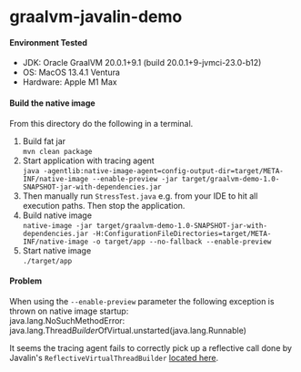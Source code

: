 # graalvm-javalin-demo

#### Environment Tested

- JDK: Oracle GraalVM 20.0.1+9.1 (build 20.0.1+9-jvmci-23.0-b12)
- OS: MacOS 13.4.1 Ventura
- Hardware: Apple M1 Max

#### Build the native image

From this directory do the following in a terminal.
1. Build fat jar <br>
  ```mvn clean package```
2. Start application with tracing agent <br>
  ```java -agentlib:native-image-agent=config-output-dir=target/META-INF/native-image --enable-preview -jar target/graalvm-demo-1.0-SNAPSHOT-jar-with-dependencies.jar```
3. Then manually run ```StressTest.java``` e.g. from your IDE to hit all execution paths. Then stop the application.
4. Build native image <br>
  ```native-image -jar target/graalvm-demo-1.0-SNAPSHOT-jar-with-dependencies.jar -H:ConfigurationFileDirectories=target/META-INF/native-image -o target/app --no-fallback --enable-preview```
5. Start native image <br>
  ```./target/app```

#### Problem
When using the ```--enable-preview``` parameter the following exception is thrown on native image startup:<br>
java.lang.NoSuchMethodError: java.lang.Thread$Builder$OfVirtual.unstarted(java.lang.Runnable)

It seems the tracing agent fails to correctly pick up a reflective call done by Javalin's ```ReflectiveVirtualThreadBuilder``` [located here](https://github.com/javalin/javalin/blob/master/javalin/src/main/java/io/javalin/util/ConcurrencyUtil.kt#L100).
